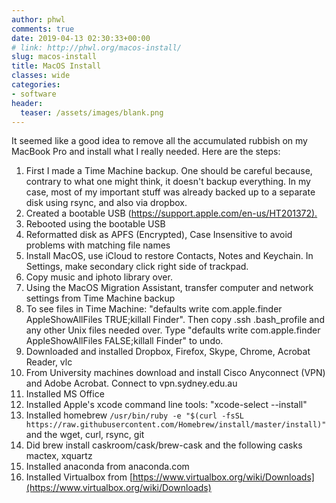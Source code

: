 ```yaml
---
author: phwl
comments: true
date: 2019-04-13 02:30:33+00:00
# link: http://phwl.org/macos-install/
slug: macos-install
title: MacOS Install
classes: wide
categories:
- software
header:
  teaser: /assets/images/blank.png
---
```





It seemed like a good idea to remove all the accumulated rubbish on my MacBook Pro and install what I really needed. Here are the steps:





<!-- more -->





  1. First I made a Time Machine backup. One should be careful because, contrary to what one might think, it doesn't backup everything. In my case, most of my important stuff was already backed up to a separate disk using rsync, and also via dropbox.
  2. Created a bootable USB ([https://support.apple.com/en-us/HT201372).](https://support.apple.com/en-us/HT201372)
  3. Rebooted using the bootable USB
  4. Reformatted disk as APFS (Encrypted), Case Insensitive to avoid problems with matching file names
  5. Install MacOS, use iCloud to restore Contacts, Notes and Keychain. In Settings, make secondary click right side of trackpad.
  6. Copy music and iphoto library over.
  7. Using the MacOS Migration Assistant, transfer computer and network settings from Time Machine backup
  8. To see files in Time Machine: "defaults write com.apple.finder AppleShowAllFiles TRUE;killall Finder". Then copy .ssh .bash_profile and any other Unix files needed over. Type "defaults write com.apple.finder AppleShowAllFiles FALSE;killall Finder" to undo.
  9. Downloaded and installed Dropbox, Firefox, Skype, Chrome, Acrobat Reader, vlc
  10. From University machines download and install Cisco Anyconnect (VPN) and Adobe Acrobat. Connect to vpn.sydney.edu.au
  11. Installed MS Office
  12. Installed Apple's xcode command line tools: "xcode-select --install"
  13. Installed homebrew `/usr/bin/ruby -e "$(curl -fsSL https://raw.githubusercontent.com/Homebrew/install/master/install)"`and the wget, curl, rsync, git
  14. Did brew install caskroom/cask/brew-cask and the following casks mactex, xquartz
  15. Installed anaconda from anaconda.com
  16. Installed Virtualbox from [https://www.virtualbox.org/wiki/Downloads](https://www.virtualbox.org/wiki/Downloads)








